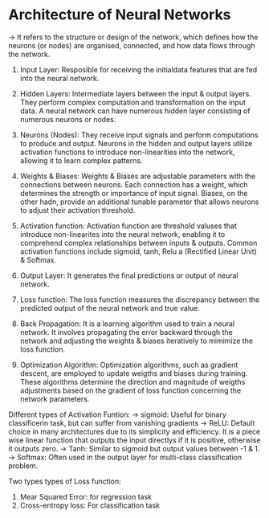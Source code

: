 # Architecture of Neural Networks
-> It refers to the structure or design
of the network, which defines how the
neurons (or nodes) are organised,
connected, and how data flows through
the network.

1) Input Layer: Resposible for receiving
the initialdata features that are fed
into the neural network.

2) Hidden Layers: Intermediate layers 
between the input & output layers.
They perform complex computation 
and transformation on the input data.
A neural network can have numerous 
hidden layer consisting of numerous
neurons or nodes.

3) Neurons (Nodes): They receive input signals and perform computations to produce and output. Neurons in the hidden and output layers utilize activation functions to introduce non-linearities into the network, allowing it to learn complex patterns.
4) Weights & Biases: Weights & Biases are adjustable parameters with the connections between neurons. Each connection has a weight, which determines the strength or importance of input signal. Biases, on the other hadn, provide an additional tunable parameter that allows neurons to adjust their activation threshold.
5) Activation function: Activation function are threshold valuses that introduce non-linearites into the neural network, enabling it to comprehend complex relationships between inputs & outputs. Common activation functions include sigmoid, tanh, Relu a (Rectified Linear Unit) & Softmax.
6) Output Layer: It generates the final predictions or output of neural network.
7) Loss function: The loss function measures the discrepancy between the predicted output of the neural network and true value.
8) Back Propagation: It is a learning algorithm used to train a neural network. It involves propagating the error backward through the network and adjusting the weights & biases iteratively to mimimize the loss function.
9) Optimization Algorithm: Optimization algorithms, such as gradient descent, are employed to update weigths and biases during training. These algorithms determine the direction and magnitude of weigths adjustments based on the gradient of loss function concerning the network parameters.

Different types of Activation Funtion:
-> sigmoid: Useful for binary classificerin task, but can suffer from vanishing gradients
-> ReLU: Default choice in many architectures due to its simplicity and efficiency. It is a piece wise linear function that outputs the input directlys if it is positive, otherwise it outputs zero.
-> Tanh: Similar to sigmoid but output values between -1 & 1.
-> Softmax: Often used in the output layer for multi-class classification problem.

Two types types of Loss function:
1) Mear Squared Error: for regression task
2) Cross-entropy loss: For classification task
